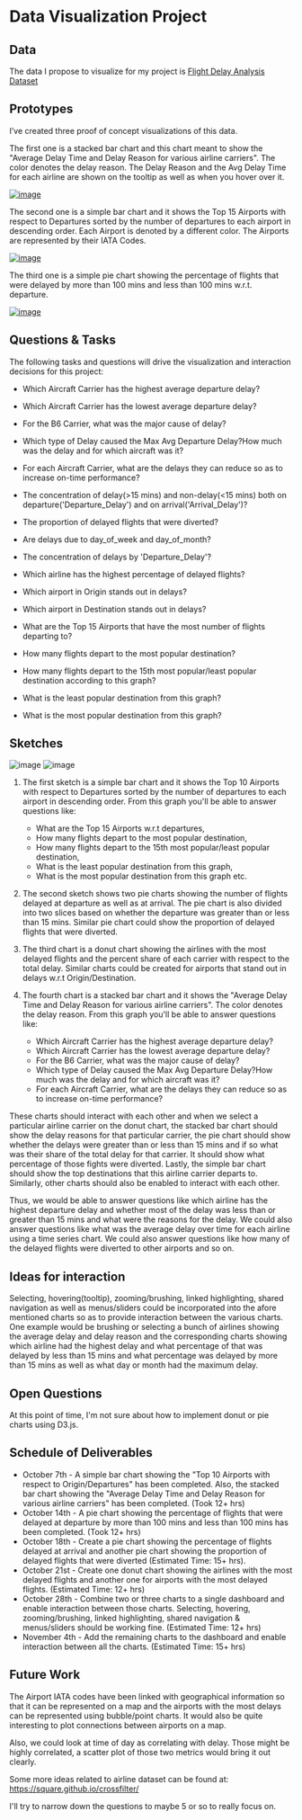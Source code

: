 # Data Visualization Project

## Data

The data I propose to visualize for my project is [Flight Delay Analysis Dataset](https://gist.github.com/josvin92/9a6b89cb9365b1042d6648fc584c3198)

## Prototypes

I’ve created three proof of concept visualizations of this data. 

The first one is a stacked bar chart and this chart meant to show the "Average Delay Time and Delay Reason for various airline carriers". The color denotes the delay reason. The Delay Reason and the Avg Delay Time for each airline are shown on the tooltip as well as when you hover over it.

[![image](images/Image1.PNG)](https://vizhub.com/josvin92/60cc4bfb0e774b46a8f4f1f1f85f61fc)

The second one is a simple bar chart and it shows the Top 15 Airports with respect to Departures sorted by the number of departures to each airport in descending order.
Each Airport is denoted by a different color. The Airports are represented by their IATA Codes.

[![image](images/Image2.PNG)](https://vizhub.com/josvin92/b99f060de75048bda8251559c1d0ff7b)

The third one is a simple pie chart showing the percentage of flights that were delayed by more than 100 mins and less than 100 mins w.r.t. departure.

[![image](images/Image3.PNG)](https://vizhub.com/josvin92/28b570a672b240fd9144a5ad0851f415)

## Questions & Tasks

The following tasks and questions will drive the visualization and interaction decisions for this project:

 * Which Aircraft Carrier has the highest average departure delay?
 * Which Aircraft Carrier has the lowest average departure delay? 
 * For the B6 Carrier, what was the major cause of delay? 
 * Which type of Delay caused the Max Avg Departure Delay?How much was the delay and for which aircraft was it? 
 * For each Aircraft Carrier, what are the delays they can reduce so as to increase on-time performance?
 
 * The concentration of delay(>15 mins) and non-delay(<15 mins) both on departure('Departure_Delay') and on arrival('Arrival_Delay')?
 * The proportion of delayed flights that were diverted?
 * Are delays due to day_of_week and day_of_month?
 * The concentration of delays by 'Departure_Delay'?
 * Which airline has the highest percentage of delayed flights?
 * Which airport in Origin stands out in delays?
 * Which airport in Destination stands out in delays?

 * What are the Top 15 Airports that have the most number of flights departing to?
 * How many flights depart to the most popular destination?
 * How many flights depart to the 15th most popular/least popular destination according to this graph?
 * What is the least popular destination from this graph?
 * What is the most popular destination from this graph?

 
## Sketches

![image](images/Sketch1.jpg)
![image](images/Sketch2.jpg)

1. The first sketch is a simple bar chart and it shows the Top 10 Airports with respect to Departures sorted by the number of departures to each airport in descending order.
From this graph you'll be able to answer questions like:
    - What are the Top 15 Airports w.r.t departures, 
    - How many flights depart to the most popular destination, 
    - How many flights depart to the 15th most popular/least popular destination, 
    - What is the least popular destination from this graph, 
    - What is the most popular destination from this graph etc.

2. The second sketch shows two pie charts showing the number of flights delayed at departure as well as at arrival. The pie chart is also divided into two slices based on whether the departure was greater than or less than 15 mins. Similar pie chart could show the proportion of delayed flights that were diverted.

3. The third chart is a donut chart showing the airlines with the most delayed flights and the percent share of each carrier with respect to the total delay. Similar charts could be created for airports that stand out in delays w.r.t Origin/Destination.

4. The fourth chart is a stacked bar chart and it shows the "Average Delay Time and Delay Reason for various airline carriers". The color denotes the delay reason.
From this graph you'll be able to answer questions like:
   * Which Aircraft Carrier has the highest average departure delay?
   * Which Aircraft Carrier has the lowest average departure delay? 
   * For the B6 Carrier, what was the major cause of delay? 
   * Which type of Delay caused the Max Avg Departure Delay?How much was the delay and for which aircraft was it? 
   * For each Aircraft Carrier, what are the delays they can reduce so as to increase on-time performance?
 

These charts should interact with each other and when we select a particular airline carrier on the donut chart, the stacked bar chart should show the delay reasons for that particular carrier, the pie chart should show whether the delays were greater than or less than 15 mins and if so what was their share of the total delay for that carrier. It should show what percentage of those fights were diverted. Lastly, the simple bar chart should show the top destinations that this airline carrier departs to. Similarly, other charts should also be enabled to interact with each other. 

Thus, we would be able to answer questions like which airline has the highest departure delay and whether most of the delay was less than or greater than 15 mins and what were the reasons for the delay. We could also answer questions like what was the average delay over time for each airline using a time series chart. We could also answer questions like how many of the delayed flights were diverted to other airports and so on.

## Ideas for interaction

Selecting, hovering(tooltip), zooming/brushing, linked highlighting, shared navigation as well as menus/sliders could be incorporated into the afore mentioned charts so as to provide interaction between the various charts. One example would be brushing or selecting a bunch of airlines showing the average delay and delay reason and the corresponding charts showing which airline had the highest delay and what percentage of that was delayed by less than 15 mins and what percentage was delayed by more than 15 mins as well as what day or month had the maximum delay.

## Open Questions

At this point of time, I'm not sure about how to implement donut or pie charts using D3.js. 


## Schedule of Deliverables

- October 7th - A simple bar chart showing the "Top 10 Airports with respect to Origin/Departures" has been completed. Also, the stacked bar chart showing the "Average Delay Time and Delay Reason for various airline carriers" has been completed. (Took 12+ hrs)
- October 14th - A pie chart showing the percentage of flights that were delayed at departure by more than 100 mins and less than 100 mins has been completed. (Took 12+ hrs)
- October 18th - Create a pie chart showing the percentage of flights delayed at arrival and another pie chart showing the proportion of delayed flights that were diverted (Estimated Time: 15+ hrs).
- October 21st - Create one donut chart showing the airlines with the most delayed flights and another one for airports with the most delayed flights. (Estimated Time: 12+ hrs)
- October 28th - Combine two or three charts to a single dashboard and enable interaction between those charts. Selecting, hovering, zooming/brushing, linked highlighting, shared navigation & menus/sliders should be working fine. (Estimated Time: 12+ hrs)
- November 4th - Add the remaining charts to the dashboard and enable interaction between all the charts. (Estimated Time: 15+ hrs)

## Future Work

The Airport IATA codes have been linked with geographical information so that it can be represented on a map and the airports with the most delays can be represented using bubble/point charts. It would also be quite interesting to plot connections between airports on a map.

Also, we could look at time of day as correlating with delay. Those might be highly correlated, a scatter plot of those two metrics would bring it out clearly.

Some more ideas related to airline dataset can be found at: https://square.github.io/crossfilter/

I'll try to narrow down the questions to maybe 5 or so to really focus on.


